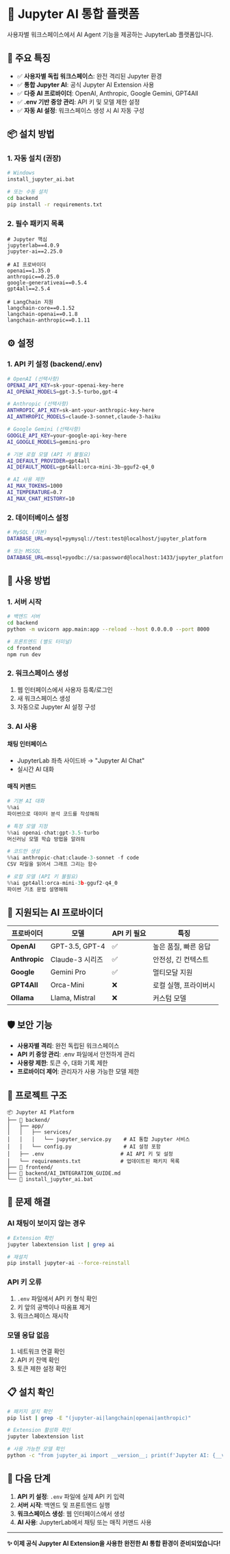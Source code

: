 # 🤖 Jupyter AI 통합 플랫폼

사용자별 워크스페이스에서 AI Agent 기능을 제공하는 JupyterLab 플랫폼입니다.

## 🚀 **주요 특징**

- ✅ **사용자별 독립 워크스페이스**: 완전 격리된 Jupyter 환경
- ✅ **통합 Jupyter AI**: 공식 Jupyter AI Extension 사용
- ✅ **다중 AI 프로바이더**: OpenAI, Anthropic, Google Gemini, GPT4All
- ✅ **.env 기반 중앙 관리**: API 키 및 모델 제한 설정
- ✅ **자동 AI 설정**: 워크스페이스 생성 시 AI 자동 구성

## 📦 **설치 방법**

### **1. 자동 설치 (권장)**
```bash
# Windows
install_jupyter_ai.bat

# 또는 수동 설치
cd backend
pip install -r requirements.txt
```

### **2. 필수 패키지 목록**
```
# Jupyter 핵심
jupyterlab==4.0.9
jupyter-ai==2.25.0

# AI 프로바이더
openai==1.35.0
anthropic==0.25.0
google-generativeai==0.5.4
gpt4all==2.5.4

# LangChain 지원
langchain-core==0.1.52
langchain-openai==0.1.8
langchain-anthropic==0.1.11
```

## ⚙️ **설정**

### **1. API 키 설정 (backend/.env)**
```bash
# OpenAI (선택사항)
OPENAI_API_KEY=sk-your-openai-key-here
AI_OPENAI_MODELS=gpt-3.5-turbo,gpt-4

# Anthropic (선택사항)
ANTHROPIC_API_KEY=sk-ant-your-anthropic-key-here
AI_ANTHROPIC_MODELS=claude-3-sonnet,claude-3-haiku

# Google Gemini (선택사항)
GOOGLE_API_KEY=your-google-api-key-here
AI_GOOGLE_MODELS=gemini-pro

# 기본 로컬 모델 (API 키 불필요)
AI_DEFAULT_PROVIDER=gpt4all
AI_DEFAULT_MODEL=gpt4all:orca-mini-3b-gguf2-q4_0

# AI 사용 제한
AI_MAX_TOKENS=1000
AI_TEMPERATURE=0.7
AI_MAX_CHAT_HISTORY=10
```

### **2. 데이터베이스 설정**
```bash
# MySQL (기본)
DATABASE_URL=mysql+pymysql://test:test@localhost/jupyter_platform

# 또는 MSSQL
DATABASE_URL=mssql+pyodbc://sa:password@localhost:1433/jupyter_platform?driver=ODBC+Driver+17+for+SQL+Server
```

## 🚀 **사용 방법**

### **1. 서버 시작**
```bash
# 백엔드 서버
cd backend
python -m uvicorn app.main:app --reload --host 0.0.0.0 --port 8000

# 프론트엔드 (별도 터미널)
cd frontend
npm run dev
```

### **2. 워크스페이스 생성**
1. 웹 인터페이스에서 사용자 등록/로그인
2. 새 워크스페이스 생성
3. 자동으로 Jupyter AI 설정 구성

### **3. AI 사용**

#### **채팅 인터페이스**
- JupyterLab 좌측 사이드바 → "Jupyter AI Chat"
- 실시간 AI 대화

#### **매직 커맨드**
```python
# 기본 AI 대화
%%ai
파이썬으로 데이터 분석 코드를 작성해줘

# 특정 모델 지정
%%ai openai-chat:gpt-3.5-turbo
머신러닝 모델 학습 방법을 알려줘

# 코드만 생성
%%ai anthropic-chat:claude-3-sonnet -f code
CSV 파일을 읽어서 그래프 그리는 함수

# 로컬 모델 (API 키 불필요)
%%ai gpt4all:orca-mini-3b-gguf2-q4_0
파이썬 기초 문법 설명해줘
```

## 🔧 **지원되는 AI 프로바이더**

| 프로바이더 | 모델 | API 키 필요 | 특징 |
|------------|------|-------------|------|
| **OpenAI** | GPT-3.5, GPT-4 | ✅ | 높은 품질, 빠른 응답 |
| **Anthropic** | Claude-3 시리즈 | ✅ | 안전성, 긴 컨텍스트 |
| **Google** | Gemini Pro | ✅ | 멀티모달 지원 |
| **GPT4All** | Orca-Mini | ❌ | 로컬 실행, 프라이버시 |
| **Ollama** | Llama, Mistral | ❌ | 커스텀 모델 |

## 🛡️ **보안 기능**

- **사용자별 격리**: 완전 독립된 워크스페이스
- **API 키 중앙 관리**: .env 파일에서 안전하게 관리
- **사용량 제한**: 토큰 수, 대화 기록 제한
- **프로바이더 제어**: 관리자가 사용 가능한 모델 제한

## 📁 **프로젝트 구조**

```
📦 Jupyter AI Platform
├── 🔧 backend/
│   ├── app/
│   │   ├── services/
│   │   │   └── jupyter_service.py    # AI 통합 Jupyter 서비스
│   │   └── config.py                 # AI 설정 포함
│   ├── .env                         # AI API 키 및 설정
│   └── requirements.txt             # 업데이트된 패키지 목록
├── 🎨 frontend/
├── 📖 backend/AI_INTEGRATION_GUIDE.md
└── 🚀 install_jupyter_ai.bat
```

## 🚨 **문제 해결**

### **AI 채팅이 보이지 않는 경우**
```bash
# Extension 확인
jupyter labextension list | grep ai

# 재설치
pip install jupyter-ai --force-reinstall
```

### **API 키 오류**
1. `.env` 파일에서 API 키 형식 확인
2. 키 앞의 공백이나 따옴표 제거
3. 워크스페이스 재시작

### **모델 응답 없음**
1. 네트워크 연결 확인
2. API 키 잔액 확인
3. 토큰 제한 설정 확인

## 📋 **설치 확인**

```bash
# 패키지 설치 확인
pip list | grep -E "(jupyter-ai|langchain|openai|anthropic)"

# Extension 활성화 확인
jupyter labextension list

# 사용 가능한 모델 확인
python -c "from jupyter_ai import __version__; print(f'Jupyter AI: {__version__}')"
```

## 🎯 **다음 단계**

1. **API 키 설정**: `.env` 파일에 실제 API 키 입력
2. **서버 시작**: 백엔드 및 프론트엔드 실행
3. **워크스페이스 생성**: 웹 인터페이스에서 생성
4. **AI 사용**: JupyterLab에서 채팅 또는 매직 커맨드 사용

---

**✨ 이제 공식 Jupyter AI Extension을 사용한 완전한 AI 통합 환경이 준비되었습니다!** 